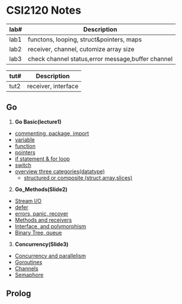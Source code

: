 # CSI2120 Notes
| lab#        | Description |
| ----------- | ------------------------------------------ |
| lab1        |  functons, looping, struct&pointers, maps  |
| lab2        | receiver, channel, cutomize array size     |
| lab3        | check channel status,error message,buffer channel|

| tut#        | Description |
| ----------- | ------------------------------------------ |
| tut2        |  receiver, interface                       |

## Go
1. **Go Basic(lecture1)**
  - [commenting, package, import](https://github.com/ZijunYe/CSI2120/blob/main/Notes/Go_Basic.md#commenting-import-package)
  - [variable](https://github.com/ZijunYe/CSI2120/blob/main/Notes/Go_Basic.md#variable)
  - [function](https://github.com/ZijunYe/CSI2120/blob/main/Notes/Go_Basic.md#functions)
  - [pointers](https://github.com/ZijunYe/CSI2120/blob/main/Notes/Go_Basic.md#pointers)
  - [if statement & for loop](https://github.com/ZijunYe/CSI2120/blob/main/Notes/Go_Basic.md#if-statement-for-loop)
  - [switch](https://github.com/ZijunYe/CSI2120/blob/main/Notes/Go_Basic.md#switch)
  - [overview three categories(datatype)](https://github.com/ZijunYe/CSI2120/blob/main/Notes/Go_Basic.md#datatype)
      - [structured or composite (struct,array,slices)](https://github.com/ZijunYe/CSI2120/blob/main/Notes/Composite_datatype.md)

2. **Go_Methods(Slide2)**
  - [Stream I/O](https://github.com/ZijunYe/CSI2120/blob/main/Notes/Go_Methods.md#stream-io)
  - [defer](https://github.com/ZijunYe/CSI2120/blob/main/Notes/Go_Methods.md#final-evaluation-with-defer)
  - [errors, panic, recover](https://github.com/ZijunYe/CSI2120/blob/main/Notes/Go_Methods.md#errors-and-panic)
  - [ Methods and receivers ](https://github.com/ZijunYe/CSI2120/blob/main/Notes/Go_Methods.md#method-and-receiver)
  - [Interface, and polymorphism](https://github.com/ZijunYe/CSI2120/blob/main/Notes/Go_Methods.md#interface-and-polymorphism)
  - [Binary Tree, queue](https://github.com/ZijunYe/CSI2120/blob/main/Notes/Go_Methods.md#binary-tree-and-generic-queue)


3. **Concurrency(Slide3)**
  - [Concurrency and parallelism](https://github.com/ZijunYe/CSI2120-ProgramParadigms/blob/main/Notes/Concurrency.md#concurrency-and-parallelism)
  - [Goroutines](https://github.com/ZijunYe/CSI2120-ProgramParadigms/blob/main/Notes/Concurrency.md#goroutines)
  - [Channels](https://github.com/ZijunYe/CSI2120-ProgramParadigms/blob/main/Notes/Concurrency.md#channels) 
  - [Semaphore](https://github.com/ZijunYe/CSI2120-ProgramParadigms/blob/main/Notes/Concurrency.md#semaphore) 



## Prolog 


